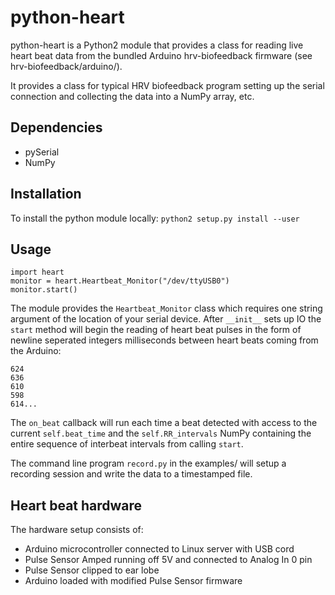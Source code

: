 # python-heart

python-heart is a Python2 module that provides a class for reading live heart beat data from the bundled Arduino hrv-biofeedback firmware (see hrv-biofeedback/arduino/).

It provides a class for typical HRV biofeedback program setting up the serial connection and collecting the data into a NumPy array, etc.

## Dependencies

* pySerial
* NumPy

## Installation

To install the python module locally:
`python2 setup.py install --user`

## Usage
```
import heart
monitor = heart.Heartbeat_Monitor("/dev/ttyUSB0")
monitor.start()
```

The module provides the `Heartbeat_Monitor` class which requires one string argument of the location of your serial device. After `__init__` sets up IO the `start` method will begin the reading of heart beat pulses in the form of newline seperated integers milliseconds between heart beats coming from the Arduino:
```
624
636
610
598
614...
```

The `on_beat` callback will run each time a beat detected with access to the current `self.beat_time` and the `self.RR_intervals` NumPy containing the entire sequence of interbeat intervals from calling `start`.

The command line program `record.py` in the examples/ will setup a recording session and write the data to a timestamped file.

## Heart beat hardware
The hardware setup consists of:

* Arduino microcontroller connected to Linux server with USB cord
* Pulse Sensor Amped running off 5V and connected to Analog In 0 pin
* Pulse Sensor clipped to ear lobe
* Arduino loaded with modified Pulse Sensor firmware 
